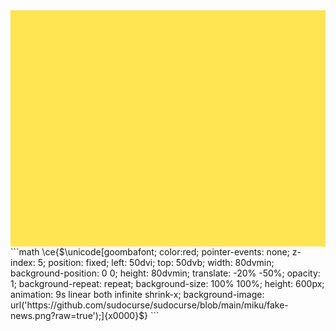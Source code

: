 
<div style="box-sizing:border-box;position:relative;width:100%;aspect-ratio:4/3;overflow:hidden;background:#ffe552"><!--ps=2-->
<div style="box-sizing:border-box;width:100%;height:100%;background:url(https://staging.cohostcdn.org/attachment/8cd49db5-a27b-4511-ac2d-9275caf46100/miku-pien.png)center center no-repeat;background-size:cover;position:absolute;top:0;left:5%;z-index:1"></div>
<div style="box-sizing:border-box;position:absolute;z-index:5;top:0;left:-100%;width:100%;height:100%;background:url(https://staging.cohostcdn.org/attachment/b1216da6-382c-4fe3-9905-1b5cbe74925b/fake-news.png)center center no-repeat;background-size:cover;animation:1s spin cubic-bezier(0,1,1,0) infinite;transform:translateX(200%);pointer-events:none"></div>
<div style="box-sizing:border-box;position:absolute;z-index:2;top:0;left:50%;width:50%;height:100%;background:url(https://staging.cohostcdn.org/attachment/2d54cf62-f516-4626-96ad-05ab4e8f104b/happy-reverse.png)top center no-repeat;animation:2s spin cubic-bezier(0,1,0,1) infinite;animation-direction:alternate;transform:translateY(-100%);background-size:contain"></div>
<div style="box-sizing:border-box;position:absolute;z-index:3;top:-50%;left:100%;background:url(https://staging.cohostcdn.org/attachment/63c9ecbf-af9d-4769-9cb1-e3bea1431268/luka-spin.gif)center center no-repeat;background-size:cover;width:50%;height:50%;animation:3s spin linear infinite;transform:translateY(300%) translateX(-300%)"></div>
<div style="box-sizing:border-box;pointer-events:none;position:absolute;z-index:4;animation:0.2s spin ease-out infinite;transform-origin:0 100%;transform:scale(1,0.85);left:0;bottom:0;background:url(https://staging.cohostcdn.org/attachment/018afd12-2cd0-4131-a5f9-cadb9b0cc67b/rin-happy.png)center bottom no-repeat;background-size:contain;width:128px;height:35%"></div>
<div style="box-sizing:border-box;pointer-events:none;position:absolute;z-index:4;animation:0.2s spin ease-out infinite;transform-origin:0 100%;transform:scale(1,0.85);right:0;bottom:0;background:url(https://staging.cohostcdn.org/attachment/579a12c4-f077-45fe-904c-ead664d074f9/miku-happy.png)center bottom no-repeat;background-size:contain;width:201px;height:35%"></div>  
<div style="box-sizing:border-box;position:absolute;z-index:3;top:38%;right:-5%;background:url(https://staging.cohostcdn.org/attachment/70a6b78f-ef7e-4c2f-9bc2-6e407537af8d/miku-arms.gif)center center no-repeat;cursor:url(https://staging.cohostcdn.org/attachment/5146e287-2677-4aca-b1d3-2f84a6d5311b/miku-arms-compressed.png),auto;background-size:cover;width:35%;height:35%"></div>
<div style="box-sizing:border-box;cursor:pointer;top:-5%;left:-15%;position:absolute;width:50%;height:50%;z-index:2;transform:rotate(60deg)">
  <details style="position:relative;overflow:hidden;width:100%;height:100%;top:0;left:0;box-sizing:border-box">
  <summary style="list-style:none;position:absolute;inset:0;z-index:1;box-sizing:border-box"><div style="box-sizing:border-box;position:absolute;z-index:5;top:0;left:0;width:100%;height:100%;background:url(https://staging.cohostcdn.org/attachment/cd06584f-f4d1-4deb-a0df-0ad00750c21f/miku-case-closed.png)center center no-repeat;background-size:cover"></div></summary> 
  <div style="position:absolute;inset:0;z-index:2;pointer-events:none;box-sizing:border-box"> 
    <div style="box-sizing:border-box;position:absolute;z-index:10;top:0;left:0;width:100%;height:100%;background:url(https://staging.cohostcdn.org/attachment/661ac112-9108-4744-8634-dca64ea7ac3f/miku-case-open.png)center center no-repeat;background-size:cover"></div> 
  </div>
  </details>
</div>
<div style="box-sizing:border-box;pointer-events:none;position:absolute;z-index:5;top:-25%;left:75%;width:20%;height:20%;animation:5s spin linear infinite reverse;transform:translateY(650%) translateX(-200%)">
  <div style="box-sizing:border-box;width:100%;height:100%;background:url(https://staging.cohostcdn.org/attachment/b2867ed0-852c-4972-b0c2-9ac629f1bc34/luka-taco.png)center center no-repeat;animation:1s spin linear infinite;background-size:contain"></div>
</div>
</div>
```math
\ce{$&#x5C;unicode[goombafont; color:red; pointer-events: none; z-index: 5; position: fixed; left: 50dvi; top: 50dvb; width: 80dvmin; background-position: 0 0; height: 80dvmin; translate: -20% -50%; opacity: 1; background-repeat: repeat; background-size: 100% 100%; height: 600px; animation: 9s linear both infinite shrink-x; background-image: url('https://github.com/sudocurse/sudocurse/blob/main/miku/fake-news.png?raw=true');]{x0000}$}
```
